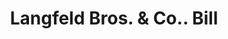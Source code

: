---
doi: 10.7916/D8QG050F
date_other: '1911'
date_other_textual: '1911'
form: printed ephemera
genre:
- Invoices
name:
- Langfeld Bros. & Co.
object_in_context_url: https://biggert.cul.columbia.edu/items/view/ave_biggert_01429
subject_hierarchical_geographic:
- Philadelphia, Pennsylvania, United States
subject_name:
- Langfeld Bros. & Co.
title: Langfeld Bros. & Co.. Bill
sort_title: Langfeld Bros. & Co.. Bill
call_number: ave_biggert_01429
coordinates:
- 40.00944444444445,-75.13333333333334
pid: ave_biggert_01429
identifiers: ave_biggert_01429
thumbnail: https://derivativo-2.library.columbia.edu/iiif/2/ldpd:344675/full/!256,256/0/native.jpg
permalink: "/items/ave_biggert_01429/"
layout: iiif-image-page
---